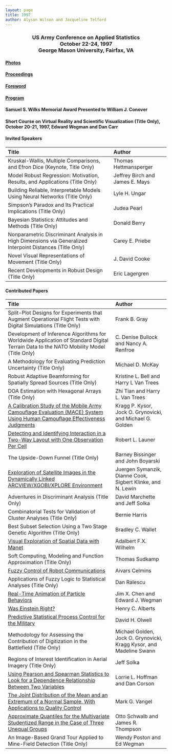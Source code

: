 ```yaml
---
layout: page
title: 1997
author: Alyson Wilson and Jacqueline Telford
---
```

<div align="center"><h3>US Army Conference on Applied Statistics<br>
October 22-24, 1997<br>
George Mason University, Fairfax, VA</h3></div>


#### [Photos](https://alysongwilson.github.io/ACAS/DOE5/1997.pdf)

#### [Proceedings](https://alysongwilson.github.io/ACAS/DOE5/ACAS03.pdf#page=1)

#### [Foreword](https://alysongwilson.github.io/ACAS/DOE5/ACAS03.pdf#page=4)

#### [Program](https://alysongwilson.github.io/ACAS/DOE5/ACAS03.pdf#page=8)

#### Samuel S. Wilks Memorial Award Presented to William J. Conover

#### Short Course on Virtual Reality and Scientific Visualization (Title Only), October 20-21, 1997, Edward Wegman and Dan Carr 

#### Invited Speakers

| Title | Author |
| :--- | :--- |
| Kruskal-Wallis, Multiple Comparisons, and Efron Dice (Keynote, Title Only) | Thomas Hettmansperger |
| Model Robust Regression: Motivation, Results, and Applications (Title Only) | Jeffrey Birch and James E. Mays |
| Building Reliable, Interpretable Models Using Neural Networks (Title Only) | Lyle H. Ungar |
| Simpson’s Paradox and Its Practical Implications (Title Only) | Judea Pearl |
| Bayesian Statistics: Attitudes and Methods (Title Only) | Donald Berry |
| Nonparametric Discriminant Analysis in High Dimensions via Generalized Interpoint Distances (Title Only) | Carey E. Priebe |
| Novel Visual Representations of Movement (Title Only) | J. David Cooke |
| Recent Developments in Robust Design (Title Only) | Eric Lagergren |


#### Contributed Papers

| Title | Author |
| :--- | :--- |
| Split-Plot Designs for Experiments that Augment Operational Flight Tests with Digital Simulations (Title Only) | Frank B. Gray |
| Development of Inference Algorithms for Worldwide Application of Standard Digital Terrain Data to the NATO Mobility Model (Title Only) | C. Denise Bullock and Nancy A. Renfroe |
| A Methodology for Evaluating Prediction Uncertainty (Title Only) | Michael D. McKay |
| Robust Adaptive Beamforming for Spatially Spread Sources (Title Only) | Kristine L. Bell and Harry L Van Trees |
| DOA Estimation with Hexagonal Arrays (Title Only) | Zhi Tian and Harry L. Van Trees |
| [A Calibration Study of the Mobile Army Camouflage Evaluation (MACE) System Using Human Camouflage Effectiveness Judgments](https://alysongwilson.github.io/ACAS/DOE5/ACAS03.pdf#page=14) | Kragg P. Kysor, Jock O. Grynovicki, and Michael G. Golden |
| [Detecting and Identifying Interaction in a Two-Way Layout with One Observation Per Cell](https://alysongwilson.github.io/ACAS/DOE5/ACAS03.pdf#page=26) | Robert L. Launer |
| The Upside-Down Funnel (Title Only) | Barney Bissinger and John Boyarski |
| [Exploration of Satellite Images in the Dynamically Linked ARCVIEW/XGOBI/XPLORE Environment](https://alysongwilson.github.io/ACAS/DOE5/ACAS03.pdf#page=36) | Juergen Symanzik, Dianne Cook, Sigbert Klinke, and N. Lewin |
| Adventures in Discriminant Analysis (Title Only) | David Marchette and Jeff Solka |
| Combinatorial Tests for Validation of Cluster Analyses (Title Only) | Bernie Harris |
| Best Subset Selection Using a Two Stage Genetic Algorithm (Title Only) | Bradley C. Wallet |
| [Visual Exploration of Spatial Data with Manet](https://alysongwilson.github.io/ACAS/DOE5/ACAS03.pdf#page=47) | Adalbert F.X. Wilhelm |
| Soft Computing, Modeling and Function Approximation (Title Only) | Thomas Sudkamp |
| [Fuzzy Control of Robot Communications](https://alysongwilson.github.io/ACAS/DOE5/ACAS03.pdf#page=54) | Aivars Celmins |
| Applications of Fuzzy Logic to Statistical Analyses (Title Only) | Dan Ralescu |
| [Real-Time Animation of Particle Behaviors](https://alysongwilson.github.io/ACAS/DOE5/ACAS03.pdf#page=61) | Jim X. Chen and Edward J. Wegman |
| [Was Einstein Right?](https://alysongwilson.github.io/ACAS/DOE5/ACAS03.pdf#page=71) | Henry C. Alberts |
| [Predictive Statistical Process Control for the Military](https://alysongwilson.github.io/ACAS/DOE5/ACAS03.pdf#page=83) | David H. Olwell |
| Methodology for Assessing the Contribution of Digitization in the Battlefield (Title Only) | Michael Golden, Jock O. Grynovicki, Kragg Kysor, and Madeline Swann |
| Regions of Interest Identification in Aerial Imagery (Title Only) | Jeff Solka |
| [Using Pearson and Spearman Statistics to Look for a Dependence Relationship Between Two Variables](https://alysongwilson.github.io/ACAS/DOE5/ACAS03.pdf#page=104) | Lorrie L. Hoffman and Dan Corson |
| [The Joint Distribution of the Mean and an Extremum of a Normal Sample, With Applications to Quality Control](https://alysongwilson.github.io/ACAS/DOE5/ACAS03.pdf#page=112) | Mark G. Vangel |
| [Approximate Quantiles for the Multivariate Studentized Range in the Case of Three Unequal Groups](https://alysongwilson.github.io/ACAS/DOE5/ACAS03.pdf#page=124) | Otto Schwalb and James R. Thompson |
| An Image-Based Grand Tour Applied to Mine-Field Detection (Title Only) | Wendy Poston and Ed Wegman |
